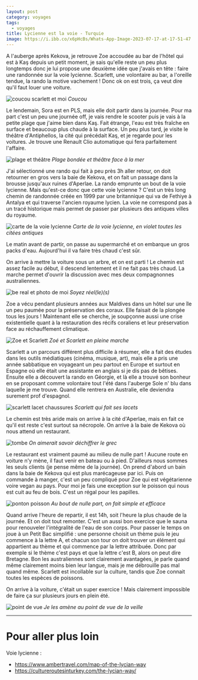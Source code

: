 ```yaml
---
layout: post
category: voyages
tags:
  - voyages
title: Lycienne est la voie - Turquie
image: https://i.ibb.co/x6pHcBs/Whats-App-Image-2023-07-17-at-17-51-47.jpg
---
```


A l'auberge après Kekova, je retrouve Zoe accoudée au bar de l'hôtel qui est à Kaş depuis un petit moment, je sais qu'elle reste un peu plus longtemps donc je lui propose une deuxième idée que j'avais en tête : faire une randonnée sur la voie lycienne. Scarlett, une volontaire au bar, a l'oreille tendue, la rando la motive vachement ! Donc ok on est trois, ça veut dire qu'il faut louer une voiture. 

![coucou scarlett et moi](https://i.ibb.co/x6pHcBs/Whats-App-Image-2023-07-17-at-17-51-47.jpg)
_Coucou_

<!--more-->

Le lendemain, Sora est en PLS, mais elle doit partir dans la journée. Pour ma part c'est un peu une journée off, je vais rendre le scooter puis je vais à la petite plage que j'aime bien dans Kaş. Fait étrange, l'eau est très fraîche en surface et beaucoup plus chaude à la surface. Un peu plus tard, je visite le théâtre d'Antiphellos, la cité qui précédait Kaş, et je regarde pour les voitures. Je trouve une Renault Clio automatique qui fera parfaitement l'affaire. 

![plage et théâtre](https://i.ibb.co/c1Ccr65/plagekas.jpg)
_Plage bondée et théâtre face à la mer_

J'ai sélectionné une rando qui fait à peu près 3h aller retour, on doit retourner en gros vers la baie de Kekova, et on fait un passage dans la brousse jusqu'aux ruines d'Aperlae.
La rando emprunte un bout de la voie lycienne. Mais qu'est-ce donc que cette voie lycienne ? C'est un très long chemin de randonnée créée en 1999 par une britannique qui va de Fethiye à Antalya et qui traverse l'ancien royaume lycien. La voie ne correspond pas à un tracé historique mais permet de passer par plusieurs des antiques villes du royaume. 

![carte de la voie lycienne](https://upload.wikimedia.org/wikipedia/commons/b/bc/Lyciawaymap.png)
_Carte de la voie lycienne, en violet toutes les citées antiques_

Le matin avant de partir, on passe au supermarché et on embarque un gros packs d'eau. Aujourd'hui il va faire très chaud c'est sûr.

On arrive à mettre la voiture sous un arbre, et on est parti ! Le chemin est assez facile au début, il descend lentement et il ne fait pas très chaud. La marche permet d'ouvrir la discussion avec mes deux compagnonnes australiennes. 

![be real et photo de moi](https://i.ibb.co/Dp19pz0/bereal.jpg)
_Soyez réel(le)(s)_

Zoe a vécu pendant plusieurs années aux Maldives dans un hôtel sur une île un peu paumée pour la préservation des coraux. Elle faisait de la plongée tous les jours ! Maintenant elle se cherche, je soupçonne aussi une crise existentielle quant à la restauration des récifs coraliens et leur préservation face au réchauffement climatique. 

![Zoe et Scarlett](https://i.ibb.co/4djbPn7/IMG-20230717-115522-r-R2-WYMh-U0-D.jpg)
_Zoé et Scarlett en pleine marche_

Scarlett a un parcours différent plus difficile à résumer, elle a fait des études dans les outils médiatiques (cinéma, musique, art), mais elle a pris une année sabbatique en voyageant un peu partout en Europe et surtout en Espagne où elle était une assistante en anglais si je dis pas de bêtises. Ensuite elle a découvert la rando en Géorgie, et là elle a trouvé son bonheur en se proposant comme volontaire tout l'été dans l'auberge Sole n' blu dans laquelle je me trouve. Quand elle rentrera en Australie, elle deviendra surement prof d'espagnol.

![scarlett lacet chaussures](https://i.ibb.co/HHV3dZw/IMG-20230717-115939-ut-N9-NW1f9f.jpg)
_Scarlett qui fait ses lacets_

Le chemin est très aride mais on arrive à la cité d'Aperlae, mais en fait ce qu'il est reste c'est surtout sa nécropole. On arrive à la baie de Kekova où nous attend un restaurant. 

![tombe](https://i.ibb.co/PhM6NcS/IMG-20230717-120055-j2si8d4j8v.jpg)
_On aimerait savoir déchiffrer le grec_

Le restaurant est vraiment paumé au milieu de nulle part ! Aucune route en voiture n'y mène, il faut venir en bateau ou à pied. D'ailleurs nous sommes les seuls clients (je pense même de la journée). On prend d'abord un bain dans la baie de Kekova qui est plus marécageuse par ici. Puis on commande à manger, c'est un peu compliqué pour Zoe qui est végétarienne voire vegan au pays. Pour moi je fais une exception sur le poisson qui nous est cuit au feu de bois. C'est un régal pour les papilles.

![ponton poisson](https://i.ibb.co/hy9MkNZ/restauponton.jpg)
_Au bout de nulle part, on fait simple et efficace_

Quand arrive l'heure de repartir, il est 14h, soit l'heure la plus chaude de la journée. Et on doit tout remonter. C'est un aussi bon exercice que le sauna pour renouveler l'intégralité de l'eau de son corps. Pour passer le temps on joue à un Petit Bac simplifié : une personne choisit un thème puis le jeu commence à la lettre A, et chacun son tour on doit trouver un élément qui appartient au thème et qui commence par la lettre attribuée. Donc par exemple si le thème c'est pays et que la lettre c'est B, alors on peut dire Bretagne. Bon les australiennes sont clairement avantagées, je parle quand même clairement moins bien leur langue, mais je me débrouille pas mal quand même. Scarlett est incollable sur la culture, tandis que Zoe connait toutes les espèces de poissons.



On arrive à la voiture, c'était un super exercice ! Mais clairement impossible de faire ça sur plusieurs jours en plein été.

![point de vue](https://i.ibb.co/4ZZGVTH/Whats-App-Image-2023-07-17-at-17-51-46.jpg)
_Je les amène au point de vue de la veille_

--- 

# Pour aller plus loin

Voie lycienne : 
- https://www.ambertravel.com/map-of-the-lycian-way
- https://cultureroutesinturkey.com/the-lycian-way/

